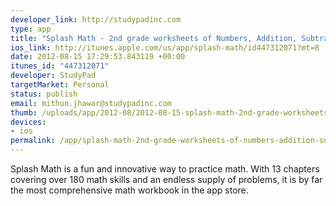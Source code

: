 ```yaml
--- 
developer_link: http://studypadinc.com
type: app
title: "Splash Math - 2nd grade worksheets of Numbers, Addition, Subtraction, Time "
ios_link: http://itunes.apple.com/us/app/splash-math/id447312071?mt=8
date: 2012-08-15 17:29:53.843119 +00:00
itunes_id: "447312071"
developer: StudyPad
targetMarket: Personal
status: publish
email: mithun.jhawar@studypadinc.com
thumb: /uploads/app/2012-08/2012-08-15-splash-math-2nd-grade-worksheets-of-numbers-addition-subtraction-time-.png
devices: 
- ios
permalink: /app/splash-math-2nd-grade-worksheets-of-numbers-addition-subtraction-time-
---
```


Splash Math is a fun and innovative way to practice math. With 13 chapters covering over 180 math skills and an endless supply of problems, it is by far the most comprehensive math workbook in the app store. 

